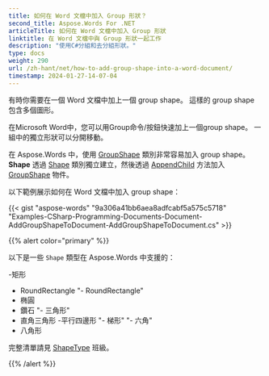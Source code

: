 ```yaml
---
title: 如何在 Word 文檔中加入 Group 形狀？
second_title: Aspose.Words For .NET
articleTitle: 如何在 Word 文檔中加入 Group 形狀
linktitle: 在 Word 文檔中與 Group 形狀一起工作
description: "使用C#分組和去分組形狀。"
type: docs
weight: 290
url: /zh-hant/net/how-to-add-group-shape-into-a-word-document/
timestamp: 2024-01-27-14-07-04
---
```


有時你需要在一個 Word 文檔中加上一個 group shape。 這樣的 group shape 包含多個圖形。

在Microsoft Word中，您可以用Group命令/按鈕快速加上一個group shape。 一組中的獨立形狀可以分開移動。

在 Aspose.Words 中，使用 [GroupShape](https://reference.aspose.com/words/net/aspose.words.drawing/groupshape/) 類別非常容易加入 group shape。 **Shape** 透過 [Shape](https://reference.aspose.com/words/net/aspose.words.drawing/shape/) 類別獨立建立，然後透過 [AppendChild](https://reference.aspose.com/words/net/aspose.words/compositenode/appendchild/) 方法加入 [GroupShape](https://reference.aspose.com/words/net/aspose.words.drawing/groupshape/) 物件。

以下範例展示如何在 Word 文檔中加入 group shape：

{{< gist "aspose-words" "9a306a41bb6aea8adfcabf5a575c5718" "Examples-CSharp-Programming-Documents-Document-AddGroupShapeToDocument-AddGroupShapeToDocument.cs" >}}

{{% alert color="primary" %}}

以下是一些 `Shape` 類型在 Aspose.Words 中支援的：

-矩形
- RoundRectangle
"- RoundRectangle"
- 椭圓
- 鑽石
"- 三角形"
- 直角三角形
-平行四邊形
"- 梯形"
"- 六角"
- 八角形

完整清單請見 [ShapeType](https://reference.aspose.com/words/net/aspose.words.drawing/shapetype) 班級。

{{% /alert %}}

